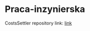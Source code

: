 # Praca-inzynierska

CostsSettler repository link: [link](https://dev.azure.com/tterlecki99/_git/CostsSettler)